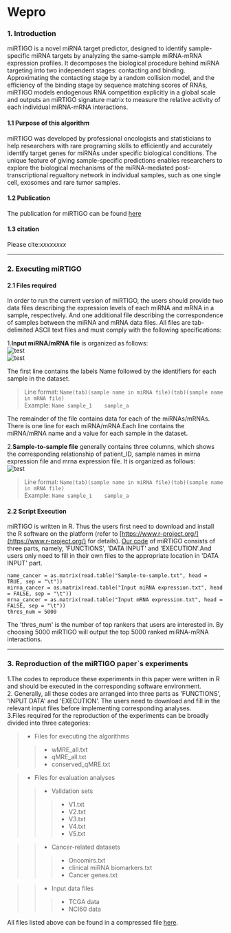 # Wepro
### 1. Introduction
miRTIGO is a novel miRNA target predictor, designed to identify sample-specific miRNA targets by  analyzing the same-sample miRNA-mRNA expression profiles. It decomposes the biological procedure behind miRNA targeting into two independent stages: contacting and binding. Approximating the contacting stage by a random collision model, and the efficiency of the binding stage by sequence matching scores of RNAs, miRTIGO models endogenous RNA competition explicitly in a global scale and outputs an miRTIGO signature matrix to measure the relative activity of each individual miRNA-mRNA interactions.

#### 1.1 Purpose of this algorithm
miRTIGO was developed by professional oncologists and statisticians to help researchers with rare programing skills to efficiently and accurately identify target genes for miRNAs under specific biological conditions. The unique feature of giving sample-specific predictions enables researchers to explore the biological mechanisms of the miRNA-mediated post-transcriptional regualtory network in individual samples, such as one single cell, exosomes and rare tumor samples.

#### 1.2 Publication
The publication for miRTIGO can be found [here](https://bmcbioinformatics.biomedcentral.com/articles/10.1186/s12859-017-1812-8)

#### 1.3 citation
Please cite:*xxxxxxxx*

---
### 2. Executing miRTIGO
####  2.1 Files required
In order to run the current version of miRTIGO, the users should provide two data files describing the expression levels of each miRNA and mRNA in a sample, respectively. And one additional file describing the correspondence of samples between the miRNA and mRNA data files. All files are tab-delimited ASCII text files and must comply with the following specifications:

1.**Input miRNA/mRNA file** is organized as follows:<br>
![test](https://github.com/Henripan/Wepro/blob/master/input%20miRNA%20file.png)<br>
![test](https://github.com/Henripan/Wepro/blob/master/input%20miRNA%20file.png)<br>

The first line contains the labels Name followed by the identifiers for each sample in the dataset. <br>
>Line format: `Name(tab)(sample name in miRNA file)(tab)(sample name in mRNA file)`<br>
>Example: `Name	sample_1	sample_a`<br>

The remainder of the file contains data for each of the miRNAs/mRNAs. There is one line for each miRNA/mRNA.Each line contains the miRNA/mRNA name and a value for each sample in the dataset.<br>

2.**Sample-to-sample file** generally contains three columns, which shows the corresponding relationship of patient_ID, sample names in mirna expression file and mrna expression file. It is organized as follows:<br>
![test](https://github.com/Henripan/Wepro/blob/master/input%20miRNA%20file.png)<br>
 
>Line format: `Name(tab)(sample name in miRNA file)(tab)(sample name in mRNA file)`<br>
>Example: `Name	sample_1	sample_a`<br>

#### 2.2 Script Execution<br>

miRTIGO is written in R. Thus the users first need to download and install the R software on the platform (refer to [https://www.r-project.org/](https://www.r-project.org/) for details). [Our code](https://github.com/Henripan/Wepro/blob/master/Test1.txt) of miRTIGO consists of three parts, namely, 'FUNCTIONS', 'DATA INPUT' and 'EXECUTION'.And users only need to fill in their own files to the appropriate location in 'DATA INPUT' part.<br>


`name_cancer = as.matrix(read.table("Sample-to-sample.txt", head = TRUE, sep = "\t"))`<br>
`mirna_cancer = as.matrix(read.table("Input miRNA expression.txt", head = FALSE, sep = "\t"))`<br>
`mrna_cancer = as.matrix(read.table("Input mRNA expression.txt", head = FALSE, sep = "\t"))`<br>
`thres_num = 5000`<br>


The 'thres_num' is the number of top rankers that users are interested in. By choosing 5000 miRTIGO will output the top 5000 ranked miRNA-mRNA interactions.<br>

---
### 3. Reproduction of the miRTIGO paper`s experiments<br>
1.The codes to reproduce these experiments in this paper were written in R and should be executed in the corresponding software environment.<br> 
2. Generally, all these codes are arranged into three parts as 'FUNCTIONS', 'INPUT DATA' and 'EXECUTION'. The users need to download and fill in the relevant input files before implementing corresponding analyses.<br>
3.Files required for the reproduction of the experiments can be broadly divided into three categories:<br>
>* Files for executing the algorithms<br>
>>* wMRE_all.txt<br>
>>* qMRE_all.txt<br>
>>* conserved_qMRE.txt<br> 

>* Files for evaluation analyses<br>
>>* Validation sets<br>
>>>* V1.txt<br>
>>>* V2.txt<br>
>>>* V3.txt<br>
>>>* V4.txt<br>
>>>* V5.txt<br>

>>* Cancer-related datasets<br>
>>>* Oncomirs.txt<br>
>>>* clinical miRNA biomarkers.txt<br>
>>>* Cancer genes.txt<br> 

>>* Input data files<br>
>>>* TCGA data
>>>* NCI60 data
 
All files listed above can be found in a compressed file [here]().
